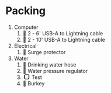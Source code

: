 # Packing

1. Computer
    1. :black_square_button: 2 -  6' USB-A to Lightning cable
    1. :black_square_button: 2 - 10' USB-A to Lightning cable
1. Electrical
    1. :black_square_button: Surge protector
1. Water
    1. :black_square_button: Drinking water hose
    1. :black_square_button: Water pressure regulator
    1. ![check](img/checkbox-25x13.png) Test
    1. :black_square_button: Burkey

